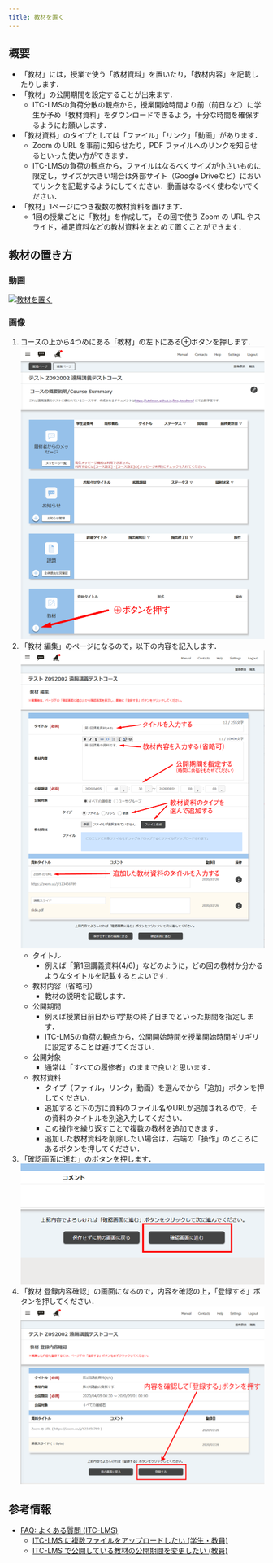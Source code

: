```yaml
---
title: 教材を置く
---
```


## 概要
* 「教材」には，授業で使う「教材資料」を置いたり，「教材内容」を記載したりします．
* 「教材」の公開期間を設定することが出来ます．
    * ITC-LMSの負荷分散の観点から，授業開始時間より前（前日など）に学生が予め「教材資料」をダウンロードできるよう，十分な時間を確保するようにお願いします．
* 「教材資料」のタイプとしては「ファイル」「リンク」「動画」があります．
    * Zoom の URL を事前に知らせたり，PDF ファイルへのリンクを知らせるといった使い方ができます．
    * ITC-LMSの負荷の観点から，ファイルはなるべくサイズが小さいものに限定し，サイズが大きい場合は外部サイト（Google Driveなど）においてリンクを記載するようにしてください．動画はなるべく使わないでください．
* 「教材」1ページにつき複数の教材資料を置けます．
    * 1回の授業ごとに「教材」を作成して，その回で使う Zoom の URL やスライド，補足資料などの教材資料をまとめて置くことができます．



## 教材の置き方

### 動画

[![教材を置く](https://img.youtube.com/vi/c8EbJmp64aE/0.jpg)](https://www.youtube.com/watch?v=c8EbJmp64aE)

### 画像

1. コースの上から4つめにある「教材」の左下にある⊕ボタンを押します．
![教材](img/material1.png)
1. 「教材 編集」のページになるので，以下の内容を記入します．
![教材 編集](img/material2.png)
   * タイトル
      * 例えば「第1回講義資料(4/6)」などのように，どの回の教材か分かるようなタイトルを記載するとよいです．
   * 教材内容（省略可）
      * 教材の説明を記載します．
   * 公開期間
      * 例えば授業日前日から1学期の終了日までといった期間を指定します．
      * ITC-LMSの負荷の観点から，公開開始時間を授業開始時間ギリギリに設定することは避けてください．
   * 公開対象
      * 通常は「すべての履修者」のままで良いと思います．
   * 教材資料
      * タイプ（ファイル，リンク，動画）を選んでから「追加」ボタンを押してください．
      * 追加すると下の方に資料のファイル名やURLが追加されるので，その資料のタイトルを別途入力してください．
      * この操作を繰り返すことで複数の教材を追加できます．
      * 追加した教材資料を削除したい場合は，右端の「操作」のところにあるボタンを押してください．
1. 「確認画面に進む」のボタンを押します．
![確認画面に進む](img/material3.png)
1. 「教材 登録内容確認」の画面になるので，内容を確認の上，「登録する」ボタンを押してください．
![教材 登録内容確認](img/material4.png)



## 参考情報
* <a href="https://www.ecc.u-tokyo.ac.jp/itc-lms/faq.html">FAQ: よくある質問 (ITC-LMS)</a>
  * <a href="https://www.ecc.u-tokyo.ac.jp/announcement/2014/04/16_1866.html">ITC-LMS に複数ファイルをアップロードしたい (学生・教員)</a>
  * <a href="https://www.ecc.u-tokyo.ac.jp/announcement/2014/04/18_1876.html">ITC-LMS で公開している教材の公開期間を変更したい (教員)</a>
